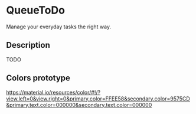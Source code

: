 # QueueToDo
Manage your everyday tasks the right way.

## Description
TODO

## Colors prototype
https://material.io/resources/color/#!/?view.left=0&view.right=0&primary.color=FFEE58&secondary.color=9575CD&primary.text.color=000000&secondary.text.color=000000

